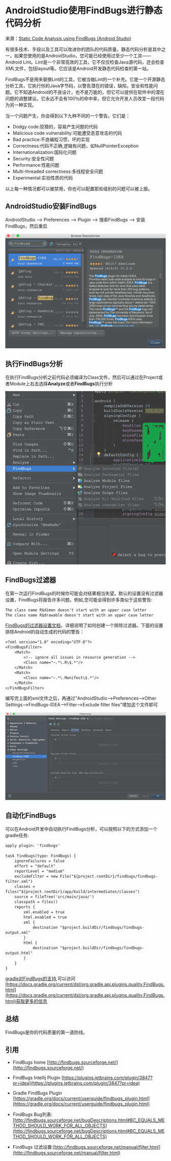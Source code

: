 # AndroidStudio使用FindBugs进行静态代码分析

来源：[Static Code Analysis using FindBugs (Android Studio)](https://androidbycode.wordpress.com/2015/02/13/static-code-analysis-automation-using-findbugs-android-studio/)

有很多技术、手段以及工具可以改进你的团队的代码质量。静态代码分析是其中之一，如果您使用的是AndroidStudio，您可能已经使用过至少一个工具——Android Lint。Lint是一个非常高效的工具，它不仅仅检查Java源代码，还会检查XML文件，包括layout等。它应该是Android开发静态代码检查的第一站。

FindBugs不是用来替换Lint的工具，它被当做Lint的一个补充。它是一个开源静态分析工具，它执行你的Java字节码，以警告潜在的错误，缺陷，安全和性能问题。它不知道Android的不良设计，也不是万能的，但它可以提供在软件中的潜在问题的调整建议。它永远不会有100％的命中率，但它允许开发人员改变一段代码为另一种实现。


当一个问题产生，你会得到以下九种不同的一个警告。它们是：

* Dodgy code:狡猾的，容易产生问题的代码
* Malicious code vulnerability:可能遭受恶意攻击的代码
* Bad practice:不良编程习惯，坏的实现
* Correctness:代码不正确,逻辑有问题，如NullPointerException
* Internationalization:国际化问题
* Security:安全性问题
* Performance:性能问题
* Multi-threaded correctness:多线程安全问题
* Experimental:实验性质的代码

以上每一种情况都可以被禁用，你也可以配置那些级别的问题可以被上报。

## AndroidStudio安装FindBugs

AndroidStudio --> Preferences --> Plugin --> 搜索FindBugs --> 安装FindBugs，然后重启

![](findbugs/1.png)

## 执行FindBugs分析

在执行FindBugs分析之前代码必须编译为Class文件，然后可以通过在Project或者Module上右击选择**Analyze**或者**FindBugs**执行分析

![](findbugs/2.png)

## FindBugs过滤器


在第一次运行FindBugs的时候你可能会对结果相当失望。默认的设置没有过滤器设置，FindBugs将报告许多问题。例如,您可能会得到许多类似于这些警告:

```
The class name R$dimen doesn't start with an upper case letter
The class name R$drawable doesn't start with an upper case letter
```


[FindBugs的过滤器设置文档](http://findbugs.sourceforge.net/manual/filter.html)，详细说明了如何创建一个排除过滤器。下面的设置排除Android的自动生成的代码的警告：

```
<?xml version="1.0" encoding="UTF-8"?>
<FindBugsFilter>
    <Match>
        <!-- ignore all issues in resource generation -->
        <Class name="~.*\.R\$.*"/>
    </Match>
    <Match>
        <Class name="~.*\.Manifest\$.*"/>
    </Match>
</FindBugsFilter>
```

编写完上面的xml文件之后，再通过"AndroidStudio-->Preferences-->Other Settings-->FindBugs-IDEA-->Filter-->Exclude filter files"增加这个文件即可

![](findbugs/3.png)

## 自动化FindBugs

可以在Android开发中自动执行FindBugs分析，可以按照以下的方式添加一个gradle任务:

```
apply plugin: 'findbugs'
 
task findbugs(type: FindBugs) {
    ignoreFailures = false
    effort = "default"
    reportLevel = "medium"
    excludeFilter = new File("${project.rootDir}/findbugs/findbugs-filter.xml")
    classes = files("${project.rootDir}/app/build/intermediates/classes")
    source = fileTree('src/main/java/')
    classpath = files()
    reports {
        xml.enabled = true
        html.enabled = true
        xml {
            destination "$project.buildDir/findbugs/findbugs-output.xml"
        }
        html {
            destination "$project.buildDir/findbugs/findbugs-output.html"
        }
    }
}
```

[gradle对FindBugs的支持](https://docs.gradle.org/current/userguide/findbugs_plugin.html),可以访问[https://docs.gradle.org/current/dsl/org.gradle.api.plugins.quality.FindBugs.html](https://docs.gradle.org/current/dsl/org.gradle.api.plugins.quality.FindBugs.html)获取更多的信息

## 总结

FindBugs是你的代码质量的第一道防线。

## 引用

* FindBugs home [http://findbugs.sourceforge.net/](http://findbugs.sourceforge.net/)

* FindBugs Intellij Plugin [https://plugins.jetbrains.com/plugin/3847?pr=idea](https://plugins.jetbrains.com/plugin/3847?pr=idea)

* Gradle FindBugs Plugin [https://gradle.org/docs/current/userguide/findbugs_plugin.html](https://gradle.org/docs/current/userguide/findbugs_plugin.html)

* FindBugs Bug列表:[http://findbugs.sourceforge.net/bugDescriptions.html#BC_EQUALS_METHOD_SHOULD_WORK_FOR_ALL_OBJECTS](http://findbugs.sourceforge.net/bugDescriptions.html#BC_EQUALS_METHOD_SHOULD_WORK_FOR_ALL_OBJECTS)

*  FindBugs 过滤设置:[http://findbugs.sourceforge.net/manual/filter.html](http://findbugs.sourceforge.net/manual/filter.html)




